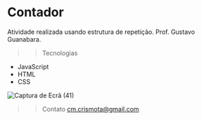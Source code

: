 # Contador

Atividade realizada usando estrutura de repetição. Prof. Gustavo Guanabara.

>>Tecnologias

- JavaScript
- HTML
- CSS

![Captura de Ecrã (41)](https://user-images.githubusercontent.com/110698111/209949909-fa765f60-1535-4bf1-b6b3-d68352477546.png)

>>Contato
cm.crismota@gmail.com
